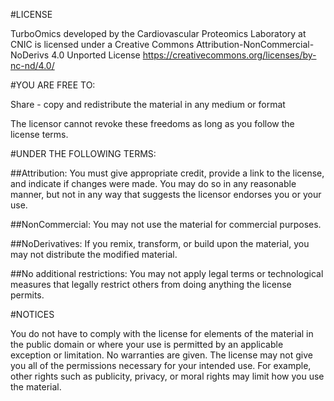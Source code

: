 #LICENSE

TurboOmics developed by the Cardiovascular Proteomics Laboratory at CNIC is licensed under a Creative Commons Attribution-NonCommercial-NoDerivs 4.0 Unported License https://creativecommons.org/licenses/by-nc-nd/4.0/

#YOU ARE FREE TO:

Share - copy and redistribute the material in any medium or format

The licensor cannot revoke these freedoms as long as you follow the license terms.

#UNDER THE FOLLOWING TERMS:

##Attribution: You must give appropriate credit, provide a link to the license, and indicate if changes were made. You may do so in any reasonable manner, but not in any way that suggests the licensor endorses you or your use.

##NonCommercial: You may not use the material for commercial purposes.

##NoDerivatives: If you remix, transform, or build upon the material, you may not distribute the modified material.

##No additional restrictions: You may not apply legal terms or technological measures that legally restrict others from doing anything the license permits.

#NOTICES

You do not have to comply with the license for elements of the material in the public domain or where your use is permitted by an applicable exception or limitation. No warranties are given. The license may not give you all of the permissions necessary for your intended use. For example, other rights such as publicity, privacy, or moral rights may limit how you use the material.